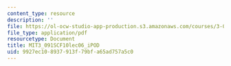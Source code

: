 ```yaml
---
content_type: resource
description: ''
file: https://ol-ocw-studio-app-production.s3.amazonaws.com/courses/3-091sc-introduction-to-solid-state-chemistry-fall-2010/9927ec108937913f79bfa65ad757a5c0_MIT3_091SCF10lec06_iPOD.pdf
file_type: application/pdf
resourcetype: Document
title: MIT3_091SCF10lec06_iPOD
uid: 9927ec10-8937-913f-79bf-a65ad757a5c0
---
```

